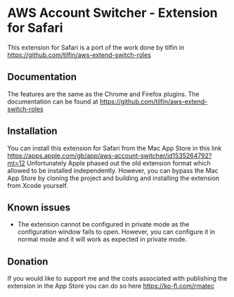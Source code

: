 # AWS Account Switcher - Extension for Safari

This extension for Safari is a port of the work done by tilfin in https://github.com/tilfin/aws-extend-switch-roles

## Documentation

The features are the same as the Chrome and Firefox plugins. The documentation can be found at https://github.com/tilfin/aws-extend-switch-roles

## Installation

You can install this extension for Safari from the Mac App Store in this link https://apps.apple.com/gb/app/aws-account-switcher/id1535264792?mt=12
Unfortunately Apple phased out the old extension format which allowed to be installed independently.
However, you can bypass the Mac App Store by cloning the project and building and installing the extension from Xcode yourself.

## Known issues

- The extension cannot be configured in private mode as the configuration window fails to open. However, you can configure it in normal mode and it will work as expected in private mode.

## Donation

If you would like to support me and the costs associated with publishing the extension in the App Store you can do so here https://ko-fi.com/rmatec 

